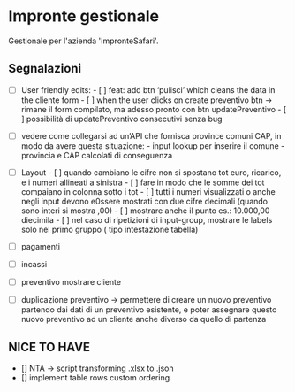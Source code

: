 # Impronte gestionale

Gestionale per l'azienda 'ImpronteSafari'.

## Segnalazioni
- [ ] User friendly edits: 
      - [ ] feat: add btn ‘pulisci’ which cleans the data in the cliente form
      - [ ] when the user clicks on create preventivo btn → rimane il form compilato, ma adesso pronto con btn updatePreventivo
      - [ ] possibilità di updatePreventivo consecutivi senza bug
- [ ] vedere come collegarsi ad un’API che fornisca province comuni CAP, in modo da avere questa situazione:
      - input lookup per inserire il comune 
      - provincia e CAP calcolati di conseguenza 
- [ ] Layout
      - [ ] quando cambiano le cifre non si spostano tot euro, ricarico, e i numeri allineati a sinistra
      - [ ] fare in modo che le somme dei tot compaiano in colonna sotto i tot 
      - [ ] tutti i numeri visualizzati o anche negli input devono e0ssere mostrati con due cifre decimali (quando sono interi si mostra ,00)
      - [ ] mostrare anche il punto es.: 10.000,00 diecimila
      - [ ] nel caso di ripetizioni di input-group, mostrare le labels solo nel primo gruppo ( tipo intestazione tabella)
- [ ] pagamenti
- [ ] incassi
- [ ] preventivo mostrare cliente
- [ ] duplicazione preventivo → permettere di creare un nuovo preventivo partendo dai dati di un preventivo esistente, e poter assegnare questo nuovo preventivo ad un cliente anche diverso da quello di partenza


## NICE TO HAVE 
* [] NTA -> script transforming .xlsx to .json
* [] implement table rows custom ordering
